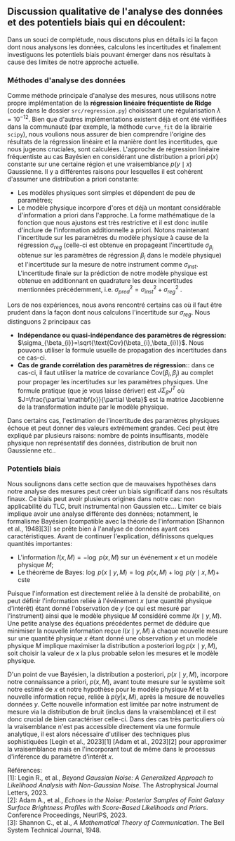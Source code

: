 ## Discussion qualitative de l'analyse des données et des potentiels biais qui en découlent: 
Dans un souci de complétude, nous discutons plus en détails ici la façon dont nous analysons les données, calculons les incertitudes et finalement investiguons les potentiels biais pouvant émerger dans nos résultats à cause des limites de notre approche actuelle. 


### Méthodes d'analyse des données
Comme méthode principale d'analyse des mesures, nous utilisons notre propre implémentation de la **régression linéaire fréquentiste de Ridge** (code dans le dossier `src/regression.py`) choisissant une régularisation $\lambda=10^{-12}$. Bien que d'autres implémentations existent déjà et ont été vérifiées dans la communauté (par exemple, la méthode `curve_fit` de la librairie `scipy`), nous voulions nous assurer de bien comprendre l'origine des résultats de la régression linéaire et la manière dont les incertitudes, que nous jugeons cruciales, sont calculées. L'approche de régression linéaire fréquentiste au cas Bayésien en considérant une distribution a priori $p(x)$ constante sur une certaine région et une vraisemblance $p(y\mid x)$ Gaussienne. Il y a différentes raisons pour lesquelles il est cohérent d'assumer une distribution a priori constante: 
- Les modèles physiques sont simples et dépendent de peu de paramètres; 
- Le modèle physique incorpore d'ores et déjà un montant considérable d'information a priori dans l'approche. La forme mathématique de la fonction que nous ajustons est très restrictive et il est donc inutile d'inclure de l'information additionnelle a priori. 
Notons maintenant l'incertitude sur les paramètres du modèle physique à cause de la régression $\sigma_{reg}$ (celle-ci est obtenue en propageant l'incertitude $\sigma_{\beta_{i}}$ obtenue sur les paramètres de régression $\beta_{i}$ dans le modèle physique) et l'incertitude sur la mesure de notre instrument comme $\sigma_{inst}$. L'incertitude finale sur la prédiction de notre modèle physique est obtenue en additionnant en quadrature les deux  incertitudes mentionnées précédemment, i.e. $\sigma_{pred}^{2} = \sigma_{inst}^{2} + \sigma_{reg}^{2}$ .

Lors de nos expériences, nous avons rencontré certains cas où il faut être prudent dans la façon dont nous calculons l'incertitude sur $\sigma_{reg}$. Nous distinguons 2 principaux cas
- **Indépendance ou quasi-indépendance des paramètres de régression:** $\sigma_{\beta_{i}}=\sqrt{\text{Cov}(\beta_{i},\beta_{i})}$. Nous pouvons utiliser la formule usuelle de propagation des incertitudes dans ce cas-ci. 
- **Cas de grande corrélation des paramètres de régression:**: dans ce cas-ci, il faut utiliser la matrice de covariance $\text{Cov}(\beta_{i},\beta_{j})$ au complet pour propager les incertitudes sur les paramètres physiques. Une formule pratique (que je vous laisse dériver) est  $J\Sigma_{\beta}J^{T}$ où $J=\frac{\partial \mathbf{x}}{\partial \beta}$ est la matrice Jacobienne de la transformation induite par le modèle physique. 

Dans certains cas, l'estimation de l'incertitude des paramètres physiques échoue et peut donner des valeurs extrêmement grandes. Ceci peut être expliqué par plusieurs raisons: nombre de points insuffisants, modèle physique non représentatif des données, distribution de bruit non Gaussienne etc..

### Potentiels biais 
Nous soulignons dans cette section que de mauvaises hypothèses dans notre analyse des mesures peut créer un biais significatif dans nos résultats finaux. Ce biais peut avoir plusieurs origines dans notre cas: non applicabilité du TLC, bruit instrumental non Gaussien etc... Limiter ce biais implique avoir une analyse différente des données; notamment, le formalisme Bayésien (compatible avec la théorie de l'information [Shannon et al., 1948][3]) se prête bien à l'analyse de données ayant ces caractéristiques. Avant de continuer l'explication, définissons quelques quantités importantes: 
- L'information $I(x, M)=-\log\ p(x,M)$ sur un événement $x$ et un modèle physique $M$;
- Le théorème de Bayes: $\log \ p(x\mid y, M) = \log \ p(x,M) + \log \ p(y\mid x, M) +$ cste

Puisque l'information est directement reliée à la densité de probabilité, on peut définir l'information reliée à l'événement $x$ (une quantité physique d'intérêt) étant donné l'observation de $y$ (ce qui est mesuré par l'instrument)  ainsi que le modèle physique $M$ considéré comme $I(x\mid y,M)$.  
Une petite analyse des équations précédentes permet de déduire que minimiser la nouvelle information reçue $I(x\mid y, M)$ à chaque nouvelle mesure sur une quantité physique $x$ étant donné une observation $y$ et un modèle physique $M$ implique maximiser la distribution a posteriori $\log p(x\mid y,M)$, soit choisir la valeur de $x$ la plus probable selon les mesures et le modèle physique. 

D'un point de vue Bayésien, la distribution a posteriori, $p(x\mid y, M)$, incorpore notre connaissance a priori, $p(x,M)$, avant toute mesure sur le système soit notre estimé de $x$ et notre hypothèse pour le modèle physique $M$ et la nouvelle information reçue, reliée à $p(y|x,M)$, après la mesure de nouvelles données $y$. Cette nouvelle information est limitée par notre instrument de mesure via la distribution de bruit (inclus dans la vraisemblance) et il est donc crucial de bien caractériser celle-ci. Dans des cas très particuliers où la vraisemblance n'est pas accessible directement via une formule analytique, il est alors nécessaire d'utiliser des techniques plus sophistiquées [Legin et al., 2023][1] [Adam et al., 2023][2] pour approximer la vraisemblance mais en l'incorporant tout de même dans le processus d'inférence du paramètre d'intérêt $x$.

Références:  
[1]: Legin R., et al., *Beyond Gaussian Noise: A Generalized Approach to Likelihood Analysis with Non-Gaussian Noise*. The Astrophysical Journal Letters, 2023.  
[2]: Adam A., et al., *Echoes in the Noise: Posterior Samples of Faint Galaxy Surface Brightness Profiles with Score-Based Likelihoods and Priors*. Conference Proceedings, NeurIPS, 2023.  
[3]: Shannon C., et al., *A Mathematical Theory of Communication*. The Bell System Technical Journal, 1948.  
